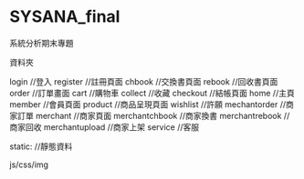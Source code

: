 # SYSANA_final
系統分析期末專題

資料夾

login       //登入
register    //註冊頁面
chbook      //交換書頁面
rebook      //回收書頁面
order       //訂單畫面
cart        //購物車
collect     //收藏
checkout  //結帳頁面
home        //主頁
member      //會員頁面
product     //商品呈現頁面
wishlist    //許願
mechantorder  //商家訂單
merchant    //商家頁面
merchantchbook   //商家換書
merchantrebook   //商家回收
merchantupload   //商家上架
service   //客服



static:     //靜態資料

js/css/img
